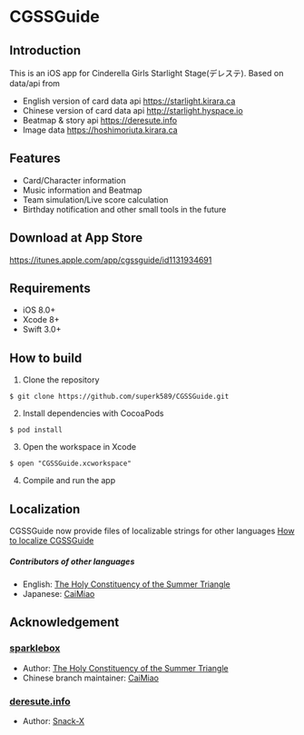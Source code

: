 # CGSSGuide

## Introduction
This is an iOS app for Cinderella Girls Starlight Stage(デレステ). Based on data/api from   
* English version of card data api <https://starlight.kirara.ca>
* Chinese version of card data api <http://starlight.hyspace.io>
* Beatmap & story api <https://deresute.info>
* Image data <https://hoshimoriuta.kirara.ca>

## Features
* Card/Character information
* Music information and Beatmap
* Team simulation/Live score calculation
* Birthday notification and other small tools in the future

## Download at App Store
<https://itunes.apple.com/app/cgssguide/id1131934691>

## Requirements
* iOS 8.0+
* Xcode 8+
* Swift 3.0+

## How to build
1. Clone the repository
```
$ git clone https://github.com/superk589/CGSSGuide.git
```
2. Install dependencies with CocoaPods
```
$ pod install
```
3. Open the workspace in Xcode
```
$ open "CGSSGuide.xcworkspace"
```
4. Compile and run the app

## Localization
CGSSGuide now provide files of localizable strings for other languages
[How to localize CGSSGuide](https://github.com/superk589/CGSSGuide/wiki)

##### Contributors of other languages
* English: [The Holy Constituency of the Summer Triangle](https://github.com/summertriangle-dev) 
* Japanese: [CaiMiao](https://github.com/CaiMiao) 

## Acknowledgement
### [sparklebox](https://github.com/summertriangle-dev/sparklebox) 
* Author: [The Holy Constituency of the Summer Triangle](https://github.com/summertriangle-dev) 
* Chinese branch maintainer: [CaiMiao](https://github.com/CaiMiao)  

### [deresute.info](https://deresute.info) 
* Author: [Snack-X](https://github.com/Snack-X)
